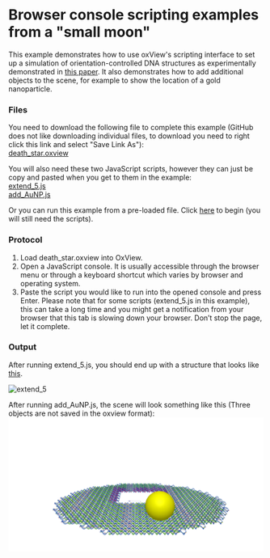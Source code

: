 # Browser console scripting examples from a "small moon"

This example demonstrates how to use oxView's scripting interface to set up a simulation of orientation-controlled DNA structures as experimentally demonstrated in [this paper](https://science.sciencemag.org/content/371/6531/eabd6179).  It also demonstrates how to add additional objects to the scene, for example to show the location of a gold nanoparticle.

### Files
You need to download the following file to complete this example (GitHub does not like downloading individual files, to download you need to right click this link and select "Save Link As"):  
<a href="https://raw.githubusercontent.com/sulcgroup/oxdna-viewer/master/examples/5-scripting_example-death_star/death_star.oxview" download>death_star.oxview</a>

You will also need these two JavaScript scripts, however they can just be copy and pasted when you get to them in the example:  
<a href="https://raw.githubusercontent.com/sulcgroup/oxdna-viewer/master/examples/5-scripting_example-death_star/extend_5.js" download>extend_5.js</a>  
<a href="https://raw.githubusercontent.com/sulcgroup/oxdna-viewer/master/examples/5-scripting_example-death_star/add_AuNP.js" download>add_AuNP.js</a>

Or you can run this example from a pre-loaded file.  Click [here](https://sulcgroup.github.io/oxdna-viewer/?file=https://raw.githubusercontent.com/sulcgroup/oxdna-viewer/master/examples/5-scripting_example-death_star/death_star.oxview) to begin (you will still need the scripts).

### Protocol
1.  Load death_star.oxview into OxView.
2.  Open a JavaScript console. It is usually accessible through the browser menu or through a keyboard shortcut which varies by browser and operating system.
3.  Paste the script you would like to run into the opened console and press Enter. Please note that for some scripts (extend_5.js in this example), this can take a long time and you might get a notification from your browser that this tab is slowing down your browser. Don’t stop the page, let it complete.

### Output
After running extend_5.js, you should end up with a structure that looks like [this](https://sulcgroup.github.io/oxdna-viewer/?file=https://raw.githubusercontent.com/sulcgroup/oxdna-viewer/master/examples/5-scripting_example-death_star/extend_5.oxview).

![extend_5](extend_5.png)

After running add_AuNP.js, the scene will look something like this (Three objects are not saved in the oxview format): 
![aunp](AuNP.png)
